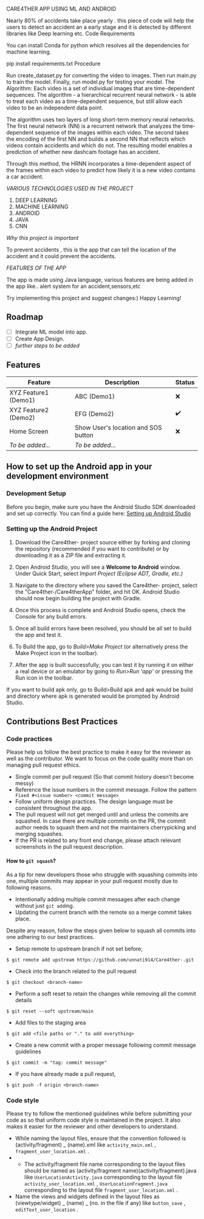 CARE4THER APP USING ML AND ANDROID 




Nearly 80% of accidents take place yearly . this piece of code will help the users to detect an accident an a early stage and it is detected by different libraries like Deep learning etc.
Code Requirements

You can install Conda for python which resolves all the dependencies for machine learning.

pip install requirements.txt
Procedure


Run create_dataset.py for converting the video to images.
Then run main.py to train the model.
Finally, run model.py for testing your model.
The Algorithm:
Each video is a set of individual images that are time-dependent sequences. The algorithm - a hierarchical recurrent neural network - is able to treat each video as a time-dependent sequence, but still allow each video to be an independent data point.

The algorithm uses two layers of long short-term memory neural networks. The first neural network (NN) is a recurrent network that analyzes the time-dependent sequence of the images within each video. The second takes the encoding of the first NN and builds a second NN that reflects which videos contain accidents and which do not. The resulting model enables a prediction of whether new dashcam footage has an accident.

Through this method, the HRNN incorporates a time-dependent aspect of the frames within each video to predict how likely it is a new video contains a car accident.


*VARIOUS TECHNOLOGIES USED IN THE PROJECT*


1. DEEP LEARNING
2. MACHINE LEARNING
3. ANDROID
4. JAVA
5. CNN

*Why this project is important*

To prevent accidents , this is the app that can tell the location of the accident and it could prevent the accidents.


*FEATURES OF THE APP*


The app is made using Java language, various features are being added in the app like.. alert system for an accident,sensors,etc

Try implementing this project and suggest changes:)
Happy Learning!

## Roadmap
 - [ ] Integrate ML model into app.
 - [ ] Create App Design.
 - [ ] _further steps to be added_

## Features
|   **Feature**          | **Description**                                                   | **Status**         |
|------------------------|-------------------------------------------------------------------|--------------------|
| XYZ Feature1 (Demo1)   | ABC (Demo1)                                                       | :x:                |
| XYZ Feature2 (Demo2)   | EFG (Demo2)                                                       | :heavy_check_mark: |
| Home Screen            | Show User's location and SOS button                               | :x:                |
| _To be added..._       | _To be added..._                                                  |                    |


## How to set up the Android app in your development environment

### Development Setup

Before you begin, make sure you have the Android Studio SDK downloaded and set up correctly. You can find a guide here: [Setting up Android Studio](http://developer.android.com/sdk/installing/index.html?pkg=studio)

### Setting up the Android Project

1. Download the Care4ther- project source either by forking and cloning the repository (recommended if you want to contribute) or by downloading it as a ZIP file and extracting it.

2. Open Android Studio, you will see a **Welcome to Android** window. Under Quick Start, select _Import Project (Eclipse ADT, Gradle, etc.)_

3. Navigate to the directory where you saved the Care4ther- project, select the "Care4ther-/Care4therApp" folder, and hit OK. Android Studio should now begin building the project with Gradle.

4. Once this process is complete and Android Studio opens, check the Console for any build errors.

5. Once all build errors have been resolved, you should be all set to build the app and test it.

6. To Build the app, go to _Build>Make Project_ (or alternatively press the Make Project icon in the toolbar).

7. After the app is built successfully, you can test it by running it on either a real device or an emulator by going to _Run>Run 'app'_ or pressing the Run icon in the toolbar.

If you want to build apk only, go to Build>Build apk and apk would be build and directory where apk is generated would be prompted by Android Studio.

## Contributions Best Practices

### Code practices

Please help us follow the best practice to make it easy for the reviewer as well as the contributor. We want to focus on the code quality more than on managing pull request ethics.

 * Single commit per pull request (So that commit history doesn't become messy)
 * Reference the issue numbers in the commit message. Follow the pattern ``` Fixed #<issue number> <commit message>```
 * Follow uniform design practices. The design language must be consistent throughout the app.
 * The pull request will not get merged until and unless the commits are squashed. In case there are multiple commits on the PR, the commit author needs to squash them and not the maintainers cherrypicking and merging squashes.
 * If the PR is related to any front end change, please attach relevant screenshots in the pull request description.

#### How to `git squash`?

As a tip for new developers those who struggle with squashing commits into one, multiple commits may appear in your pull request mostly due to following reasons.

 * Intentionally adding multiple commit messages after each change without just `git add`ing.
 * Updating the current branch with the remote so a merge commit takes place.

Despite any reason, follow the steps given below to squash all commits into one adhering to our best practices.

 * Setup remote to upstream branch if not set before;

`$ git remote add upstream https://github.com/unnati914/Care4ther-.git`

 * Check into the branch related to the pull request

`$ git checkout <branch-name>`

 * Perform a soft reset to retain the changes while removing all the commit details

`$ git reset --soft upstream/main`

 * Add files to the staging area

`$ git add <file paths or "." to add everything>`

 * Create a new commit with a proper message following commit message guidelines

`$ git commit -m "tag: commit message"`

 * If you have already made a pull request,

`$ git push -f origin <branch-name>`

### Code style

Please try to follow the mentioned guidelines while before submitting your code as so that uniform code style is maintained in the project. It also makes it easier for the reviewer and other developers to understand.

 * While naming the layout files, ensure that the convention followed is (activity/fragment) _ (name).xml like ```activity_main.xml``` , ```fragment_user_location.xml``` .
 * * The activity/fragment file name corresponding to the layout files should be named as                       (activity/fragment name)(activity/fragment).java like ```UserLocationActivity.java``` corresponding to the layout file ```activity_user_location.xml``` , ```UserLocationFragment.java``` corresponding to the layout file ```fragment_user_location.xml``` .
 * Name the views and widgets defined in the layout files as (viewtype/widget) _ (name) _ (no. in the file if any) like  ```button_save``` , ```editText_user_location``` .
